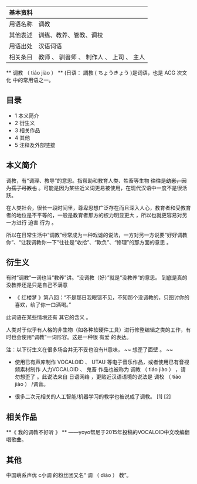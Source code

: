 |  **基本资料**  ||
|---|---|
|用语名称  |  调教   |
|其他表述  |  训练、教养、管教、调校   |
|用语出处  |  汉语词语   |
|相关条目  |  教师  、  驯兽师  、  制作人  、  上司  、  主人   |
  
** 调教  （  tiáo jiào  ）  ** (日语：  調教  (  ちょうきょう  )是词语，也是  ACG  次文化  中的常用语之一。

##  目录

  * 1  本义简介 
  * 2  衍生义 
  * 3  相关作品 
  * 4  其他 
  * 5  注释及外部链接 

##  本义简介

调教，有“调理、教导”的意思。指帮助和教育人类、牲畜等生物 ~~往往是幼崽，因为孺子可教也~~
。可能是因为某些近义词更易被使用，在现代汉语中一度不是很活跃。

在人类社会，很长一段时间里，尊卑思想广泛存在而且深入人心，教育者和受教育者的地位是不平等的，一般是教育者那方的权力明显更大  ，所以也就更容易对另一方进行
迫害  行为  。

所以在日常生活中“调教”经常成为一种戏谑的说法，一方对另一方说要“好好调教你”、“让我调教你一下”往往是“收拾”、“欺负”、“修理”的那方面的意思  。

##  衍生义

有时“调教”一词也当“教养”讲。“没调教（好）”就是“没教养”的意思。  到底是真的没教养还是只是自己不满意

  * 《  红楼梦  》第八回：“不是那日我眼错不见，不知那个没调教的，只图讨你的喜欢，给了你一口酒喝。” 

此词语在某些情境还有  其它的含义  。

人类对于似乎有人格的非生物（如各种软硬件工具）进行修整编辑之类的工作，有时也会使用“调教”一词形容。这是一种很  有爱  的表达。

注：以下衍生义在很多场合并无不妥也没有H意味， ~~ 想歪了面壁  。 ~~

  * 使用已有声库制作  VOCALOID  、  UTAU  等电子音乐作品，或者使用已有音视频素材制作  人力VOCALOID  、  鬼畜  作品也被称为  调教  （  tiáo jiào  ）  ，请勿想歪了  。此说法来自  日语网络  ，更贴近汉语语境的说法是  调校  （  tiáo jiào  ）  /调音。 

  * 很多二次元相关的人工智能/机器学习的教学也被说成了调教。  [1]  [2] 

##  相关作品

**《 我的调教不好听  》 ** ——yoyo帮尼于2015年投稿的VOCALOID中文改编翻唱歌曲。

##  其他

中国萌系声优  c小调  的粉丝团又名“  调  （  diào  ）  教”。